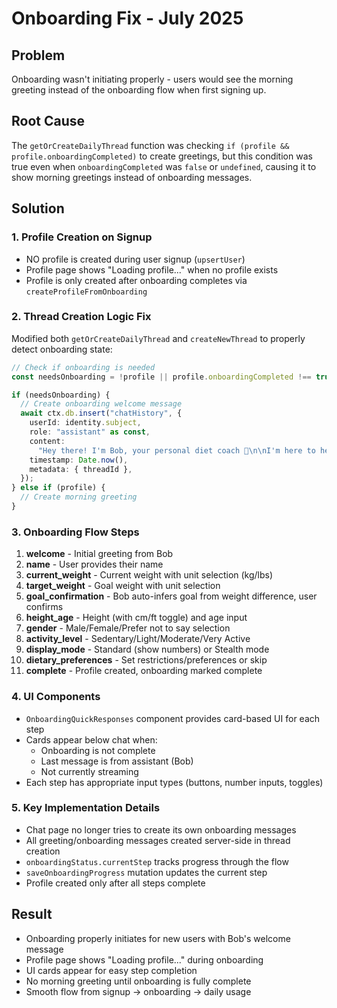 # Onboarding Fix - July 2025

## Problem

Onboarding wasn't initiating properly - users would see the morning greeting instead of the onboarding flow when first signing up.

## Root Cause

The `getOrCreateDailyThread` function was checking `if (profile && profile.onboardingCompleted)` to create greetings, but this condition was true even when `onboardingCompleted` was `false` or `undefined`, causing it to show morning greetings instead of onboarding messages.

## Solution

### 1. Profile Creation on Signup

- NO profile is created during user signup (`upsertUser`)
- Profile page shows "Loading profile..." when no profile exists
- Profile is only created after onboarding completes via `createProfileFromOnboarding`

### 2. Thread Creation Logic Fix

Modified both `getOrCreateDailyThread` and `createNewThread` to properly detect onboarding state:

```typescript
// Check if onboarding is needed
const needsOnboarding = !profile || profile.onboardingCompleted !== true;

if (needsOnboarding) {
  // Create onboarding welcome message
  await ctx.db.insert("chatHistory", {
    userId: identity.subject,
    role: "assistant" as const,
    content:
      "Hey there! I'm Bob, your personal diet coach 🎯\n\nI'm here to help you reach your health goals. Let's get to know each other!\n\nWhat's your name?",
    timestamp: Date.now(),
    metadata: { threadId },
  });
} else if (profile) {
  // Create morning greeting
}
```

### 3. Onboarding Flow Steps

1. **welcome** - Initial greeting from Bob
2. **name** - User provides their name
3. **current_weight** - Current weight with unit selection (kg/lbs)
4. **target_weight** - Goal weight with unit selection
5. **goal_confirmation** - Bob auto-infers goal from weight difference, user confirms
6. **height_age** - Height (with cm/ft toggle) and age input
7. **gender** - Male/Female/Prefer not to say selection
8. **activity_level** - Sedentary/Light/Moderate/Very Active
9. **display_mode** - Standard (show numbers) or Stealth mode
10. **dietary_preferences** - Set restrictions/preferences or skip
11. **complete** - Profile created, onboarding marked complete

### 4. UI Components

- `OnboardingQuickResponses` component provides card-based UI for each step
- Cards appear below chat when:
  - Onboarding is not complete
  - Last message is from assistant (Bob)
  - Not currently streaming
- Each step has appropriate input types (buttons, number inputs, toggles)

### 5. Key Implementation Details

- Chat page no longer tries to create its own onboarding messages
- All greeting/onboarding messages created server-side in thread creation
- `onboardingStatus.currentStep` tracks progress through the flow
- `saveOnboardingProgress` mutation updates the current step
- Profile created only after all steps complete

## Result

- Onboarding properly initiates for new users with Bob's welcome message
- Profile page shows "Loading profile..." during onboarding
- UI cards appear for easy step completion
- No morning greeting until onboarding is fully complete
- Smooth flow from signup → onboarding → daily usage
